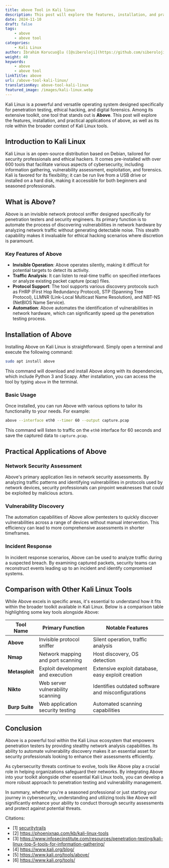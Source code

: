 ```yaml
---
title: above Tool in Kali linux
description: This post will explore the features, installation, and practical applications of above tool, as well as its role within the broader context of Kali Linux tools.
date: 2024-11-10
draft: false
tags:
    - above
    - above tool
categories:
    - Kali Linux
author: İbrahim Korucuoğlu ([@siberoloji](https://github.com/siberoloji))
weight: 40
keywords:
    - above
    - above tool
linkTitle: above
url: /above-tool-kali-linux/
translationKey: above-tool-kali-linux
featured_image: /images/kali-linux.webp
---
```

Kali Linux is a powerful and versatile operating system designed specifically for penetration testing, ethical hacking, and digital forensics. Among its extensive toolkit, one tool that stands out is **Above**. This post will explore the features, installation, and practical applications of above, as well as its role within the broader context of Kali Linux tools.

## Introduction to Kali Linux

Kali Linux is an open-source distribution based on Debian, tailored for security professionals and ethical hackers. It comes pre-installed with over 600 tools that facilitate various aspects of cybersecurity, including information gathering, vulnerability assessment, exploitation, and forensics. Kali is favored for its flexibility; it can be run live from a USB drive or installed on a hard disk, making it accessible for both beginners and seasoned professionals.

## What is Above?

Above is an invisible network protocol sniffer designed specifically for penetration testers and security engineers. Its primary function is to automate the process of discovering vulnerabilities in network hardware by analyzing network traffic without generating detectable noise. This stealth capability makes it invaluable for ethical hacking scenarios where discretion is paramount.

### Key Features of Above

- **Invisible Operation**: Above operates silently, making it difficult for potential targets to detect its activity.
- **Traffic Analysis**: It can listen to real-time traffic on specified interfaces or analyze existing packet capture (pcap) files.
- **Protocol Support**: The tool supports various discovery protocols such as FHRP (First Hop Redundancy Protocol), STP (Spanning Tree Protocol), LLMNR (Link-Local Multicast Name Resolution), and NBT-NS (NetBIOS Name Service).
- **Automation**: Above automates the identification of vulnerabilities in network hardware, which can significantly speed up the penetration testing process.

## Installation of Above

Installing Above on Kali Linux is straightforward. Simply open a terminal and execute the following command:

```bash
sudo apt install above
```

This command will download and install Above along with its dependencies, which include Python 3 and Scapy. After installation, you can access the tool by typing `above` in the terminal.

### Basic Usage

Once installed, you can run Above with various options to tailor its functionality to your needs. For example:

```bash
above --interface eth0 --timer 60 --output capture.pcap
```

This command will listen to traffic on the `eth0` interface for 60 seconds and save the captured data to `capture.pcap`.

## Practical Applications of Above

### Network Security Assessment

Above's primary application lies in network security assessments. By analyzing traffic patterns and identifying vulnerabilities in protocols used by network devices, security professionals can pinpoint weaknesses that could be exploited by malicious actors.

### Vulnerability Discovery

The automation capabilities of Above allow pentesters to quickly discover vulnerabilities across a range of devices without manual intervention. This efficiency can lead to more comprehensive assessments in shorter timeframes.

### Incident Response

In incident response scenarios, Above can be used to analyze traffic during a suspected breach. By examining captured packets, security teams can reconstruct events leading up to an incident and identify compromised systems.

## Comparison with Other Kali Linux Tools

While Above excels in specific areas, it's essential to understand how it fits within the broader toolkit available in Kali Linux. Below is a comparison table highlighting some key tools alongside Above:

| Tool Name       | Primary Function                               | Notable Features                                      |
|------------------|-----------------------------------------------|------------------------------------------------------|
| **Above**        | Invisible protocol sniffer                    | Silent operation, traffic analysis                    |
| **Nmap**         | Network mapping and port scanning             | Host discovery, OS detection                          |
| **Metasploit**   | Exploit development and execution             | Extensive exploit database, easy exploit creation     |
| **Nikto**        | Web server vulnerability scanning              | Identifies outdated software and misconfigurations    |
| **Burp Suite**   | Web application security testing               | Automated scanning capabilities                        |

## Conclusion

Above is a powerful tool within the Kali Linux ecosystem that empowers penetration testers by providing stealthy network analysis capabilities. Its ability to automate vulnerability discovery makes it an essential asset for security professionals looking to enhance their assessments efficiently.

As cybersecurity threats continue to evolve, tools like Above play a crucial role in helping organizations safeguard their networks. By integrating Above into your toolkit alongside other essential Kali Linux tools, you can develop a more robust approach to penetration testing and vulnerability management.

In summary, whether you're a seasoned professional or just starting your journey in cybersecurity, understanding and utilizing tools like Above will significantly enhance your ability to conduct thorough security assessments and protect against potential threats.

Citations:

- [1] [securitytrails](https://securitytrails.com/blog/kali-linux-tools)
- [2] <https://phoenixnap.com/kb/kali-linux-tools>
- [3] <https://www.infosecinstitute.com/resources/penetration-testing/kali-linux-top-5-tools-for-information-gathering/>
- [4] <https://www.kali.org/blog/>
- [5] <https://www.kali.org/tools/above/>
- [6] <https://www.kali.org/tools/>
